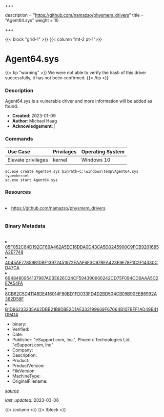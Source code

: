 +++

description = "https://github.com/namazso/physmem_drivers"
title = "Agent64.sys"
weight = 10

+++


{{< block "grid-1" >}}
{{< column "mt-2 pt-1">}}




# Agent64.sys 


{{< tip "warning" >}}
We were not able to verify the hash of this driver successfully, it has not been confirmed.
{{< /tip >}}




### Description


Agent64.sys is a vulnerable driver and more information will be added as found.


- **Created**: 2023-01-09
- **Author**: Michael Haag
- **Acknowledgement**:  | [](https://twitter.com/)

### Commands

| Use Case | Privilages | Operating System | 
|:---- | ---- | ---- |
| Elevate privileges | kernel | Windows 10 |

```
sc.exe create Agent64.sys binPath=C:\windows\temp\Agent64.sys type=kernel
sc.exe start Agent64.sys
```

### Resources
<br>


<li><a href=" https://github.com/namazso/physmem_drivers"> https://github.com/namazso/physmem_drivers</a></li>


<br>


### Binary Metadata
<br>



<li><a href="https://www.virustotal.com/gui/file/05F052C64D192CF69A462A5EC16DDA0D43CA5D0245900C9FCB9201685A2E7748">05F052C64D192CF69A462A5EC16DDA0D43CA5D0245900C9FCB9201685A2E7748</a></li>

<li><a href="https://www.virustotal.com/gui/file/4045AE77859B1DBF13972451972EAAF6F3C97BEA423E9E78F1C2F14330CD47CA">4045AE77859B1DBF13972451972EAAF6F3C97BEA423E9E78F1C2F14330CD47CA</a></li>

<li><a href="https://www.virustotal.com/gui/file/6948480954137987A0BE626C24CF594390960242CD75F094CD6AAA5C2E7A54FA">6948480954137987A0BE626C24CF594390960242CD75F094CD6AAA5C2E7A54FA</a></li>

<li><a href="https://www.virustotal.com/gui/file/8CB62C5D41148DE416014F80BD1FD033FD4D2BD504CB05B90EEB6992A382D58F">8CB62C5D41148DE416014F80BD1FD033FD4D2BD504CB05B90EEB6992A382D58F</a></li>

<li><a href="https://www.virustotal.com/gui/file/B1D96233235A62DBB21B8DBE2D1AE333199669F67664B107BFF1AD49B41D9414">B1D96233235A62DBB21B8DBE2D1AE333199669F67664B107BFF1AD49B41D9414</a></li>



- binary: 
- Verified: 
- Date: 
- Publisher: &#34;eSupport.com, Inc.&#34;, Phoenix Technologies Ltd, &#34;eSupport.com, Inc&#34; 
- Company: 
- Description: 
- Product: 
- ProductVersion: 
- FileVersion: 
- MachineType: 
- OriginalFilename: 

[*source*](https://github.com/magicsword-io/LOLDrivers/tree/main/yaml/agent64.sys.yml)

*last_updated:* 2023-03-06


{{< /column >}}
{{< /block >}}
